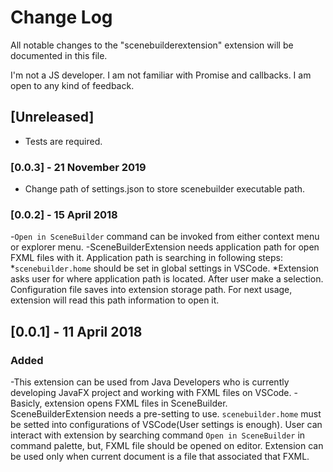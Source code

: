 # Change Log
All notable changes to the "scenebuilderextension" extension will be documented in this file.

I'm not a JS developer. I am not familiar with Promise and callbacks. I am open to any kind of feedback.

## [Unreleased]
- Tests are required.

### [0.0.3] - 21 November 2019
- Change path of settings.json to store scenebuilder executable path.

### [0.0.2] - 15 April 2018
-`Open in SceneBuilder` command can be invoked from either context menu or explorer menu.
-SceneBuilderExtension needs application path for open FXML files with it. Application path is searching in following steps:
    *`scenebuilder.home` should be set in global settings in VSCode.
    *Extension asks user for where application path is located. After user make a selection. Configuration file saves into extension
    storage path. For next usage, extension will read this path information to open it.

## [0.0.1] - 11 April 2018

### Added
-This extension can be used from Java Developers who is currently developing JavaFX project and working with FXML files on VSCode.
-Basicly, extension opens FXML files in SceneBuilder. SceneBuilderExtension needs a pre-setting to use.
 `scenebuilder.home` must be setted into configurations of VSCode(User settings is enough).
 User can interact with extension by searching command `Open in SceneBuilder` in command palette, but, FXML file should be opened on editor. Extension can be used only when current document is a file that associated that FXML.